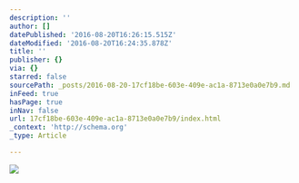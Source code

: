 ```yaml
---
description: ''
author: []
datePublished: '2016-08-20T16:26:15.515Z'
dateModified: '2016-08-20T16:24:35.878Z'
title: ''
publisher: {}
via: {}
starred: false
sourcePath: _posts/2016-08-20-17cf18be-603e-409e-ac1a-8713e0a0e7b9.md
inFeed: true
hasPage: true
inNav: false
url: 17cf18be-603e-409e-ac1a-8713e0a0e7b9/index.html
_context: 'http://schema.org'
_type: Article

---
```

![](https://the-grid-user-content.s3-us-west-2.amazonaws.com/aeb4a600-4df9-42de-bba2-fced29d6181f.jpg)